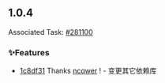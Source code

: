 ## 1.0.4

Associated Task: [#281100](https://projectmanage.netease-official.lcap.163yun.com/dashboard/TaskDetail?id=2811004089143552)

### ✨Features

- [1c8df31](https://github.com/vusion/cloud-ui-materials/commit/1c8df31965da7537a3a409caad5937f591984d64) Thanks [ncqwer](https://github.com/ncqwer) ! - 变更其它依赖库

